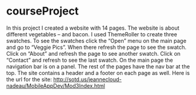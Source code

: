 # courseProject

In this project I created a website with 14 pages. The website is about different vegetables – and bacon. I used ThemeRoller to create three swatches. To see the swatches click the “Open” menu on the main page and go to “Veggie Pics”. When there refresh the page to see the swatch.  Click on “About” and refresh the page to see another swatch. Click on “Contact” and refresh to see the last swatch.
On the main page the navigation bar is on a panel. The rest of the pages have the nav bar at the top. The site contains a header and a footer on each page as well.
Here is the url for the site:
http://sotd.us/jeannecloud-nadeau/MobileAppDev/Mod3Index.html
